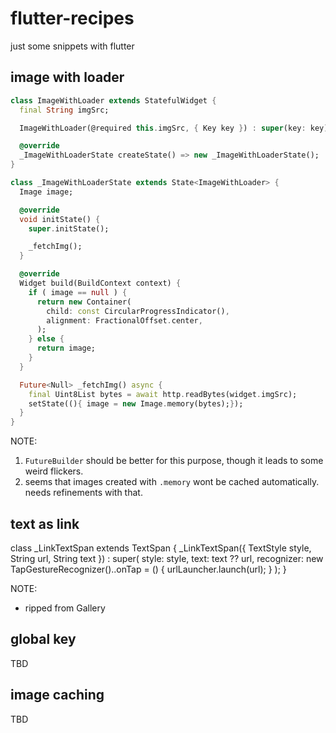 # flutter-recipes

just some snippets with flutter

## image with loader

```dart
class ImageWithLoader extends StatefulWidget {
  final String imgSrc;

  ImageWithLoader(@required this.imgSrc, { Key key }) : super(key: key);

  @override
  _ImageWithLoaderState createState() => new _ImageWithLoaderState();
}

class _ImageWithLoaderState extends State<ImageWithLoader> {
  Image image;

  @override
  void initState() {
    super.initState();

    _fetchImg();
  }

  @override
  Widget build(BuildContext context) {
    if ( image == null ) {
      return new Container(
        child: const CircularProgressIndicator(),
        alignment: FractionalOffset.center,
      );
    } else {
      return image;
    }
  }

  Future<Null> _fetchImg() async {
    final Uint8List bytes = await http.readBytes(widget.imgSrc);
    setState((){ image = new Image.memory(bytes);});
  }
}
```

NOTE: 

1. `FutureBuilder` should be better for this purpose, though it leads to some weird flickers.
2. seems that images created with `.memory` wont be cached automatically. needs refinements with that.

## text as link

class _LinkTextSpan extends TextSpan {
  _LinkTextSpan({ TextStyle style, String url, String text }) : super(
    style: style,
    text: text ?? url,
    recognizer: new TapGestureRecognizer()..onTap = () {
      urlLauncher.launch(url);
    }
  );
}

NOTE:

- ripped from Gallery

## global key

TBD

## image caching

TBD
